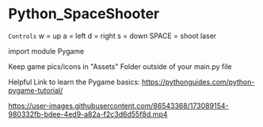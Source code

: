# Python_SpaceShooter
`Controls`
w = up 
a = left 
d = right 
s = down 
SPACE = shoot laser 

import module Pygame 

Keep game pics/icons in "Assets" Folder outside of your main.py file

Helpful Link to learn the Pygame basics: https://pythonguides.com/python-pygame-tutorial/

https://user-images.githubusercontent.com/86543368/173089154-980332fb-bdee-4ed9-a82a-f2c3d6d55f8d.mp4

